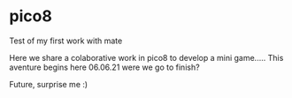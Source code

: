# pico8
Test of my first work with mate

Here we share a colaborative work in pico8 to develop a
mini game.....
This aventure begins here 06.06.21 were we go to finish?

Future, surprise me :)
